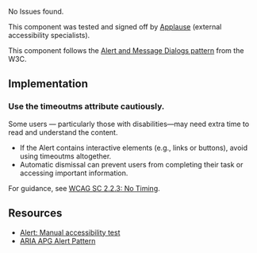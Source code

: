 <div class="a11y-test">
  <vwc-icon name="check-solid" connotation="success" size="1"></vwc-icon> 
  <div>
    <p>No Issues found.</p>
    <p>This component was tested and signed off by <a href="https://www.applause.com/">Applause</a> (external accessibility specialists).</p>
  </div>
</div>

This component follows the [Alert and Message Dialogs pattern](https://www.w3.org/WAI/ARIA/apg/patterns/alertdialog/) from the W3C.

## Implementation

### Use the timeoutms attribute cautiously.

Some users — particularly those with disabilities—may need extra time to read and understand the content.

- If the Alert contains interactive elements (e.g., links or buttons), avoid using timeoutms altogether.
- Automatic dismissal can prevent users from completing their task or accessing important information.

For guidance, see [WCAG SC 2.2.3: No Timing](https://www.w3.org/WAI/WCAG22/Understanding/no-timing).

## Resources

- [Alert: Manual accessibility test](https://docs.google.com/spreadsheets/d/1Jo0Vn2V-A2K_NKSBwE78-Pn-P_l7VDzQwZ0rD1CNo-0/edit?gid=1175911860#gid=1175911860)
- [ARIA APG Alert Pattern](https://www.w3.org/WAI/ARIA/apg/patterns/alert/)
